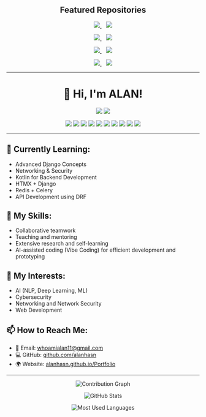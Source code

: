 <!-- 📌 Featured Projects Section -->
<h2 align="center">Featured Repositories</h2>

<!-- Row 1 -->
<p align="center">
  <a href="https://github.com/alanhasn/IP-Vulnerability-Web-App-Scanner">
    <img src="https://github-readme-stats.vercel.app/api/pin/?username=alanhasn&repo=IP-Vulnerability-Web-App-Scanner&theme=radical" />
  </a>
  &nbsp;&nbsp;
  <a href="https://github.com/alanhasn/Django-HTMX_ContactHub">
    <img hight=" "src="https://github-readme-stats.vercel.app/api/pin/?username=alanhasn&repo=Django-HTMX_ContactHub&theme=radical" />
  </a>
</p>

<!-- Row 2 -->
<p align="center">
  <a href="https://github.com/alanhasn/TaskCLI-Coroutines-KotlinExposedORM">
    <img src="https://github-readme-stats.vercel.app/api/pin/?username=alanhasn&repo=TaskCLI-Coroutines-KotlinExposedORM&theme=radical" />
  </a>
  &nbsp;&nbsp;
  <a href="https://github.com/alanhasn/Task-manager-using-Django-HTMX-and-DRF">
    <img hight=" "src="https://github-readme-stats.vercel.app/api/pin/?username=alanhasn&repo=Task-manager-using-Django-HTMX-and-DRF&theme=radical" />
  </a>
</p>
<!-- Row 3 -->
<p align="center">
  <a href="https://github.com/alanhasn/E-Commerce-API-Practice-DRF-course">
    <img src="https://github-readme-stats.vercel.app/api/pin/?username=alanhasn&repo=E-Commerce-API-Practice-DRF-course&theme=radical" />
  </a>
  &nbsp;&nbsp;
  <a href="https://github.com/alanhasn/my_cybersec_lib">
    <img src="https://github-readme-stats.vercel.app/api/pin/?username=alanhasn&repo=my_cybersec_lib&theme=radical" />
  </a>
</p>
<!-- Row 4 -->
<p align="center">
  <a href="https://github.com/alanhasn/Kotlin_gradle-Library-Management-System-with-DB">
    <img src="https://github-readme-stats.vercel.app/api/pin/?username=alanhasn&repo=Kotlin_gradle-Library-Management-System-with-DB&theme=radical" />
  </a>
  &nbsp;&nbsp;
  <a href="https://github.com/alanhasn/Some-Python-Tools">
    <img src="https://github-readme-stats.vercel.app/api/pin/?username=alanhasn&repo=Some-Python-Tools&theme=radical" />
  </a>
</p>

---


<div style="max-width: 700px; margin: auto;">

<h1 align="center">👋 Hi, I'm ALAN!</h1>

<p align="center">
  <img src="https://komarev.com/ghpvc/?username=alanhasn&label=Profile%20views&color=blue&style=flat" />
  <img src="https://img.shields.io/pypi/v/SecureTool?label=SecureTool&color=blue&style=flat-square&logo=pypi" />
</p>

<p align="center">
  <img src="https://img.shields.io/badge/Python-3776AB?style=for-the-badge&logo=python&logoColor=white"/>
  <img src="https://img.shields.io/badge/Django-092E20?style=for-the-badge&logo=django&logoColor=white"/>
  <img src="https://img.shields.io/badge/Kotlin-0095D5?style=for-the-badge&logo=kotlin&logoColor=white"/>
  <img src="https://img.shields.io/badge/HTML5-E34F26?style=for-the-badge&logo=html5&logoColor=white"/>
  <img src="https://img.shields.io/badge/CSS3-1572B6?style=for-the-badge&logo=css3&logoColor=white"/>
  <img src="https://img.shields.io/badge/SQL-4479A1?style=for-the-badge&logo=sqlite&logoColor=white"/>
  <img src="https://img.shields.io/badge/DRF-092E20?style=for-the-badge&logo=django&logoColor=white"/>
  <img src="https://img.shields.io/badge/Git-F05032?style=for-the-badge&logo=git&logoColor=white"/>
  <img src="https://img.shields.io/badge/GitHub-181717?style=for-the-badge&logo=github&logoColor=white"/>
  <img src="https://img.shields.io/badge/Linux-FCC624?style=for-the-badge&logo=linux&logoColor=black"/>
</p>

---

## 🌱 Currently Learning:
- Advanced Django Concepts
- Networking & Security
- Kotlin for Backend Development
- HTMX + Django
- Redis + Celery
- API Development using DRF

## 💼 My Skills:
- Collaborative teamwork
- Teaching and mentoring
- Extensive research and self-learning
- AI-assisted coding (Vibe Coding) for efficient development and prototyping


## 🧠 My Interests:
- AI (NLP, Deep Learning, ML)
- Cybersecurity
- Networking and Network Security
- Web Development

## 📫 How to Reach Me:
- 📧 Email: whoamialan11@gmail.com  
- 💻 GitHub: [github.com/alanhasn](https://github.com/alanhasn)  
- 🌍 Website: [alanhasn.github.io/Portfolio](https://alanhasn.github.io/Portfolio/)

---

<!-- ✅ Contribution Graph -->
<p align="center">
  <img src="https://ghchart.rshah.org/alanhasn" alt="Contribution Graph" />
</p>

<!-- ✅ GitHub Stats -->
<p align="center">
  <img src="https://github-readme-stats.vercel.app/api?username=alanhasn&show_icons=true&theme=tokyonight&hide_border=true&count_private=true" alt="GitHub Stats" />
</p>

<!-- ✅ Languages -->
<p align="center">
  <img src="https://github-readme-stats.vercel.app/api/top-langs/?username=alanhasn&layout=compact&theme=radical&hide_border=true" alt="Most Used Languages" />
</p>

</div>
